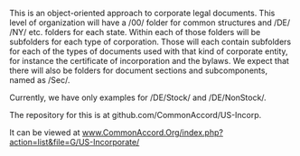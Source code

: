 This is an object-oriented approach to corporate legal documents.  This level of organization will have a /00/ folder for common structures and /DE/ /NY/ etc. folders for each state. Within each of those folders will be subfolders for each type of corporation.  Those will each contain subfolders for each of the types of documents used with that kind of corporate entity, for instance the certificate of incorporation and the bylaws.  We expect that there will also be folders for document sections and subcomponents, named as /Sec/.  

Currently, we have only examples for /DE/Stock/ and /DE/NonStock/.

The repository for this is at github.com/CommonAccord/US-Incorp.

It can be viewed at www.CommonAccord.Org/index.php?action=list&file=G/US-Incorporate/ 